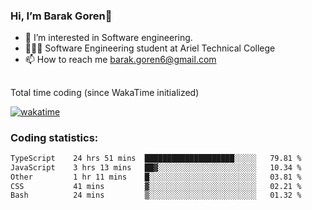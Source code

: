 ###  Hi, I’m Barak Goren👋
- 👀 I’m interested in Software engineering.
- 👨🏼‍🎓 Software Engineering student at Ariel Technical College
- 📫 How to reach me barak.goren6@gmail.com
##
Total time coding (since WakaTime initialized)

[![wakatime](https://wakatime.com/badge/user/5cc5ec80-a806-4ca2-a704-db29274e48cd.svg)](https://wakatime.com/@5cc5ec80-a806-4ca2-a704-db29274e48cd)

   
### Coding statistics:

<!--START_SECTION:waka-->

```txt
TypeScript    24 hrs 51 mins  ████████████████████░░░░░   79.81 %
JavaScript    3 hrs 13 mins   ██▓░░░░░░░░░░░░░░░░░░░░░░   10.34 %
Other         1 hr 11 mins    █░░░░░░░░░░░░░░░░░░░░░░░░   03.81 %
CSS           41 mins         ▓░░░░░░░░░░░░░░░░░░░░░░░░   02.21 %
Bash          24 mins         ▒░░░░░░░░░░░░░░░░░░░░░░░░   01.32 %
```

<!--END_SECTION:waka-->

<!---
barakgoren/barakgoren is a ✨ special ✨ repository because its `README.md` (this file) appears on your GitHub profile.
You can click the Preview link to take a look at your changes.
--->
